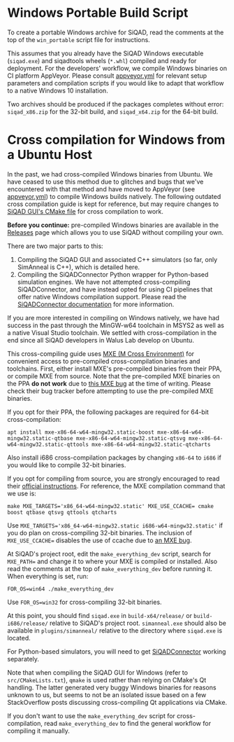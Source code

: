 # Windows Portable Build Script

To create a portable Windows archive for SiQAD, read the comments at the top of the `win_portable` script file for instructions.

This assumes that you already have the SiQAD Windows executable (`siqad.exe`) and siqadtools wheels (`*.whl`) compiled and ready for deployment. For the developers' workflow, we compile Windows binaries on CI platform AppVeyor. Please consult [appveyor.yml](../../appveyor.yml) for relevant setup parameters and compilation scripts if you would like to adapt that workflow to a native Windows 10 installation.

Two archives should be produced if the packages completes without error: `siqad_x86.zip` for the 32-bit build, and `siqad_x64.zip` for the 64-bit build.


# Cross compilation for Windows from a Ubuntu Host

In the past, we had cross-compiled Windows binaries from Ubuntu. We have ceased to use this method due to glitches and bugs that we've encountered with that method and have moved to AppVeyor (see [appveyor.yml](../../appveyor.yml)) to compile Windows builds natively. The following outdated cross compilation guide is kept for reference, but may require changes to [SiQAD GUI's CMake file](../../src/CMakeLists.txt) for cross compilation to work.

**Before you continue:** pre-compiled Windows binaries are available in the [Releases](https://github.com/siqad/siqad/releases) page which allows you to use SiQAD without compiling your own.

There are two major parts to this:

1. Compiling the SiQAD GUI and associated C++ simulators (so far, only SimAnneal is C++), which is detailed here.
2. Compiling the SiQADConnector Python wrapper for Python-based simulation engines. We have not attempted cross-compiling SiQADConnector, and have instead opted for using CI pipelines that offer native Windows compilation support. Please read the [SiQADConnector documentation](https://github.com/siqad/siqadconn/blob/master/README.md) for more information.

If you are more interested in compiling on Windows natively, we have had success in the past through the MinGW-w64 toolchain in MSYS2 as well as a native Visual Studio toolchain. We settled with cross-compilation in the end since all SiQAD developers in Walus Lab develop on Ubuntu.

This cross-compiling guide uses [MXE (M Cross Environment)](http://mxe.cc/) for convenient access to pre-compiled cross-compilation binaries and toolchains. First, either install MXE's pre-compiled binaries from their PPA, or compile MXE from source.
Note that the pre-compiled MXE binaries on the PPA **do not work** due to [this MXE bug](https://github.com/mxe/mxe/issues/2449) at the time of writing. Please check their bug tracker before attempting to use the pre-compiled MXE binaries.

If you opt for their PPA, the following packages are required for 64-bit cross-compilation:
```
apt install mxe-x86-64-w64-mingw32.static-boost mxe-x86-64-w64-mingw32.static-qtbase mxe-x86-64-w64-mingw32.static-qtsvg mxe-x86-64-w64-mingw32.static-qttools mxe-x86-64-w64-mingw32.static-qtcharts
```
Also install i686 cross-compilation packages by changing `x86-64` to `i686` if you would like to compile 32-bit binaries. 

If you opt for compiling from source, you are strongly encouraged to read their [official instructions](https://mxe.cc/#tutorial). For reference, the MXE compilation command that we use is:
```
make MXE_TARGETS='x86_64-w64-mingw32.static' MXE_USE_CCACHE= cmake boost qtbase qtsvg qttools qtcharts
```
Use `MXE_TARGETS='x86_64-w64-mingw32.static i686-w64-mingw32.static'` if you do plan on cross-compiling 32-bit binaries. The inclusion of `MXE_USE_CCACHE=` disables the use of ccache due to [an MXE bug](https://github.com/mxe/mxe/issues/2449).

At SiQAD's project root, edit the `make_everything_dev` script, search for `MXE_PATH=` and change it to where your MXE is compiled or installed. Also read the comments at the top of `make_everything_dev` before running it. When everything is set, run:
```
FOR_OS=win64 ./make_everything_dev
```
Use `FOR_OS=win32` for cross-compiling 32-bit binaries.

At this point, you should find `siqad.exe` in `build-x64/release/` or `build-i686/release/` relative to SiQAD's project root. `simanneal.exe` should also be available in `plugins/simanneal/` relative to the directory where `siqad.exe` is located.

For Python-based simulators, you will need to get [SiQADConnector](https://github.com/siqad/siqadconn/blob/master/README.md) working separately.

Note that when compiling the SiQAD GUI for Windows (refer to `src/CMakeLists.txt`), `qmake` is used rather than relying on CMake's Qt handling. The latter generated very buggy Windows binaries for reasons unknown to us, but seems to not be an isolated issue based on a few StackOverflow posts discussing cross-compiling Qt applications via CMake.

If you don't want to use the `make_everything_dev` script for cross-compilation, read `make_everything_dev` to find the general workflow for compiling it manually.
